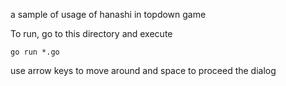 a sample of usage of hanashi in topdown game

To run, go to this directory and execute
```
go run *.go
```

use arrow keys to move around and space to proceed the dialog